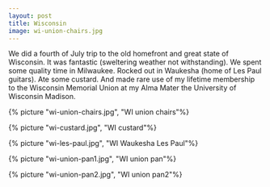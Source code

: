 ```yaml
---
layout: post
title: Wisconsin
image: wi-union-chairs.jpg
---
```


We did a fourth of July trip to the old homefront and great state of Wisconsin.
It was fantastic (sweltering weather not withstanding). We spent some quality
time in Milwaukee. Rocked out in Waukesha (home of Les Paul guitars). Ate some
custard. And made rare use of my lifetime membership to the Wisconsin Memorial
Union at my Alma Mater the University of Wisconsin Madison.

<!--more-->

{% picture "wi-union-chairs.jpg", "WI union chairs"%}

{% picture "wi-custard.jpg", "WI custard"%}

{% picture "wi-les-paul.jpg", "WI Waukesha Les Paul"%}

{% picture "wi-union-pan1.jpg", "WI union pan"%}

{% picture "wi-union-pan2.jpg", "WI union pan2"%}
